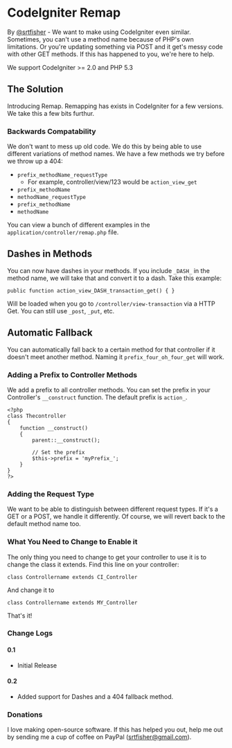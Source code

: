 # CodeIgniter Remap
By [@srtfisher](http://twitter.com/srtfisher) - We want to make using CodeIgniter even similar. Sometimes, you can't use a method name because of PHP's own limitations. Or you're updating something via POST and it get's messy code with other GET methods. If this has happened to you, we're here to help.

We support CodeIgniter >= 2.0 and PHP 5.3

## The Solution
Introducing Remap. Remapping has exists in CodeIgniter for a few versions. We take this a few bits furthur.

### Backwards Compatability
We don't want to mess up old code. We do this by being able to use different variations of method names. We have a few methods we try before we throw up a 404:

- `prefix_methodName_requestType`
	- For example, controller/view/123 would be `action_view_get`
- `prefix_methodName`
- `methodName_requestType`
- `prefix_methodName`
- `methodName`

You can view a bunch of different examples in the `application/controller/remap.php` file. 

## Dashes in Methods
You can now have dashes in your methods. If you include `_DASH_` in the method name, we will take that and convert it to a dash. Take this example:

`public function action_view_DASH_transaction_get() { }`

Will be loaded when you go to `/controller/view-transaction` via a HTTP Get. You can still use `_post`, `_put`, etc.

## Automatic Fallback
You can automatically fall back to a certain method for that controller if it doesn't meet another method. Naming it `prefix_four_oh_four_get` will work.

### Adding a Prefix to Controller Methods
We add a prefix to all controller methods. You can set the prefix in your Controller's `__construct` function. The default prefix is `action_`.

	<?php
	class Thecontroller
	{
		function __construct()
		{
			parent::__construct();
			
			// Set the prefix
			$this->prefix = 'myPrefix_';
		}
	}
	?>

### Adding the Request Type
We want to be able to distinguish between different request types. If it's a GET or a POST, we handle it differently. Of course, we will revert back to the default method name too.

### What You Need to Change to Enable it
The only thing you need to change to get your controller to use it is to change the class it extends. Find this line on your controller:

	class Controllername extends CI_Controller

And change it to

	class Controllername extends MY_Controller

That's it!

### Change Logs

#### 0.1
- Initial Release

#### 0.2
- Added support for Dashes and a 404 fallback method.

### Donations
I love making open-source software. If this has helped you out, help me out by sending me a cup of coffee on PayPal (srtfisher@gmail.com).